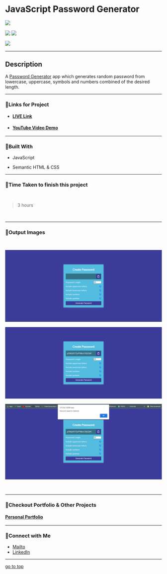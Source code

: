 # JavaScript Password Generator

![](https://img.shields.io/badge/Password-Generator-brightgreen)

![](https://img.shields.io/badge/JavaScript-CSS-yellow)
![](https://img.shields.io/badge/functions-event%20listeners-red)

![](https://img.shields.io/badge/Shubham-Singh-blue)

<hr>

## Description

A [Password Generator](https://pwd-creator.netlify.app/) app which generates random password from lowercase, uppercase, symbols and numbers combined of the desired length.

<hr>


### 📌Links for Project
- #### [LIVE Link](https://pwd-creator.netlify.app/)

- #### [YouTube Video Demo](https://youtu.be/M3pFIz4ySoY)

<hr>

### 📌Built With

- JavaScript

- Semantic HTML & CSS

<hr>

### 📌Time Taken to finish this project

<br>

> 3 hours

<br>

<hr>

### 📌Output Images

<br>

![opimage](./Image/Password-Generator.png)

![opimage1](./Image/Password-Generator%20(1).png)

![opimage2](./Image/Annotation%202022-10-25%20175355.PNG.jpg)

<br>

<hr>

### 📌Checkout Portfolio & Other Projects

#### [Personal Portfolio](https://shubhambhoj.in/)


***
### 📌Connect with Me
* [Mailto](mailto:shubhambhoj3@gmail.com)
* [LinkedIn](https://www.linkedin.com/in/shubham-singh-b122b7171/)

***
[go to top](#javascript-password-generator)